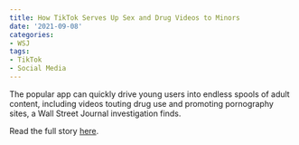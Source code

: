 ```yaml
---
title: How TikTok Serves Up Sex and Drug Videos to Minors
date: '2021-09-08'
categories:
- WSJ
tags:
- TikTok
- Social Media
---
```

The popular app can quickly drive young users into endless spools of adult content, including videos touting drug use and promoting pornography sites, a Wall Street Journal investigation finds.

Read the full story [here](https://www.wsj.com/articles/tiktok-algorithm-sex-drugs-minors-11631052944).